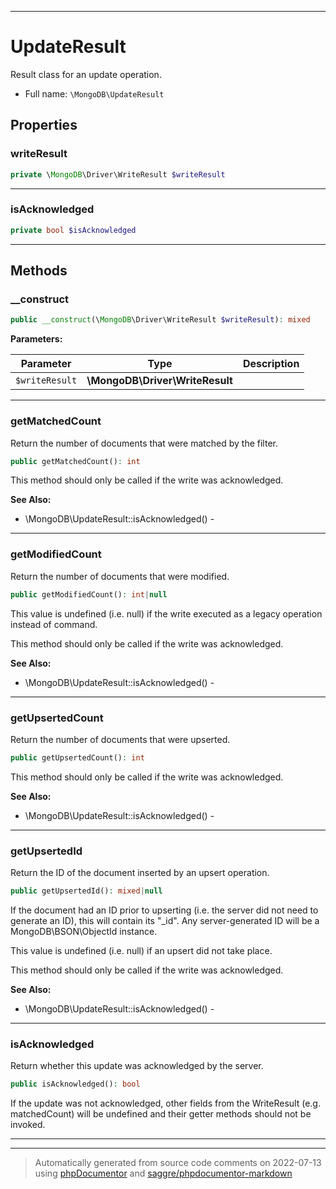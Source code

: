 ***

# UpdateResult

Result class for an update operation.



* Full name: `\MongoDB\UpdateResult`



## Properties


### writeResult



```php
private \MongoDB\Driver\WriteResult $writeResult
```






***

### isAcknowledged



```php
private bool $isAcknowledged
```






***

## Methods


### __construct



```php
public __construct(\MongoDB\Driver\WriteResult $writeResult): mixed
```








**Parameters:**

| Parameter | Type | Description |
|-----------|------|-------------|
| `$writeResult` | **\MongoDB\Driver\WriteResult** |  |




***

### getMatchedCount

Return the number of documents that were matched by the filter.

```php
public getMatchedCount(): int
```

This method should only be called if the write was acknowledged.








**See Also:**

* \MongoDB\UpdateResult::isAcknowledged() - 

***

### getModifiedCount

Return the number of documents that were modified.

```php
public getModifiedCount(): int|null
```

This value is undefined (i.e. null) if the write executed as a legacy
operation instead of command.

This method should only be called if the write was acknowledged.








**See Also:**

* \MongoDB\UpdateResult::isAcknowledged() - 

***

### getUpsertedCount

Return the number of documents that were upserted.

```php
public getUpsertedCount(): int
```

This method should only be called if the write was acknowledged.








**See Also:**

* \MongoDB\UpdateResult::isAcknowledged() - 

***

### getUpsertedId

Return the ID of the document inserted by an upsert operation.

```php
public getUpsertedId(): mixed|null
```

If the document had an ID prior to upserting (i.e. the server did not
need to generate an ID), this will contain its "_id". Any
server-generated ID will be a MongoDB\BSON\ObjectId instance.

This value is undefined (i.e. null) if an upsert did not take place.

This method should only be called if the write was acknowledged.








**See Also:**

* \MongoDB\UpdateResult::isAcknowledged() - 

***

### isAcknowledged

Return whether this update was acknowledged by the server.

```php
public isAcknowledged(): bool
```

If the update was not acknowledged, other fields from the WriteResult
(e.g. matchedCount) will be undefined and their getter methods should not
be invoked.









***


***
> Automatically generated from source code comments on 2022-07-13 using [phpDocumentor](http://www.phpdoc.org/) and [saggre/phpdocumentor-markdown](https://github.com/Saggre/phpDocumentor-markdown)

